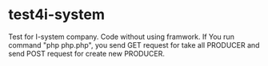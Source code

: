 # test4i-system
Test for I-system company. Code without using framwork. If You run command "php php.php", you send GET request for take all PRODUCER and send POST request for create new PRODUCER.
